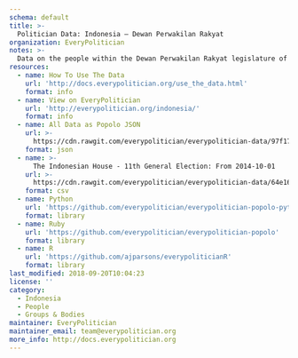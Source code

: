 ```yaml
---
schema: default
title: >-
  Politician Data: Indonesia — Dewan Perwakilan Rakyat
organization: EveryPolitician
notes: >-
  Data on the people within the Dewan Perwakilan Rakyat legislature of Indonesia.
resources:
  - name: How To Use The Data
    url: 'http://docs.everypolitician.org/use_the_data.html'
    format: info
  - name: View on EveryPolitician
    url: 'http://everypolitician.org/indonesia/'
    format: info
  - name: All Data as Popolo JSON
    url: >-
      https://cdn.rawgit.com/everypolitician/everypolitician-data/97f170a67cc174c99eddf59b6b1f8e087c8940cc/data/Indonesia/Council/ep-popolo-v1.0.json
    format: json
  - name: >-
      The Indonesian House - 11th General Election: From 2014-10-01
    url: >-
      https://cdn.rawgit.com/everypolitician/everypolitician-data/64e16d6cab51d250099879e3ec9da7606cf227b7/data/Indonesia/Council/term-18.csv
    format: csv
  - name: Python
    url: 'https://github.com/everypolitician/everypolitician-popolo-python'
    format: library
  - name: Ruby
    url: 'https://github.com/everypolitician/everypolitician-popolo'
    format: library
  - name: R
    url: 'https://github.com/ajparsons/everypoliticianR'
    format: library
last_modified: 2018-09-20T10:04:23
license: ''
category:
  - Indonesia
  - People
  - Groups & Bodies
maintainer: EveryPolitician
maintainer_email: team@everypolitician.org
more_info: http://docs.everypolitician.org
---
```

